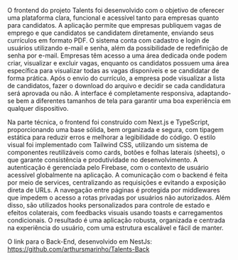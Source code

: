 O frontend do projeto Talents foi desenvolvido com o objetivo de oferecer uma plataforma clara, funcional e acessível tanto para empresas quanto para candidatos. A aplicação permite que empresas publiquem vagas de emprego e que candidatos se candidatem diretamente, enviando seus currículos em formato PDF. O sistema conta com cadastro e login de usuários utilizando e-mail e senha, além da possibilidade de redefinição de senha por e-mail. Empresas têm acesso a uma área dedicada onde podem criar, visualizar e excluir vagas, enquanto os candidatos possuem uma área específica para visualizar todas as vagas disponíveis e se candidatar de forma prática. Após o envio do currículo, a empresa pode visualizar a lista de candidatos, fazer o download do arquivo e decidir se cada candidatura será aprovada ou não. A interface é completamente responsiva, adaptando-se bem a diferentes tamanhos de tela para garantir uma boa experiência em qualquer dispositivo.

Na parte técnica, o frontend foi construído com Next.js e TypeScript, proporcionando uma base sólida, bem organizada e segura, com tipagem estática para reduzir erros e melhorar a legibilidade do código. O estilo visual foi implementado com Tailwind CSS, utilizando um sistema de componentes reutilizáveis como cards, botões e folhas laterais (sheets), o que garante consistência e produtividade no desenvolvimento. A autenticação é gerenciada pelo Firebase, com o contexto de usuário acessível globalmente na aplicação. A comunicação com o backend é feita por meio de services, centralizando as requisições e evitando a exposição direta de URLs. A navegação entre páginas é protegida por middlewares que impedem o acesso a rotas privadas por usuários não autorizados. Além disso, são utilizados hooks personalizados para controle de estado e efeitos colaterais, com feedbacks visuais usando toasts e carregamentos condicionais. O resultado é uma aplicação robusta, organizada e centrada na experiência do usuário, com uma estrutura escalável e fácil de manter.

O link para o Back-End, desenvolvido em NestJs: https://github.com/arthursmarinho/Talents-Back

